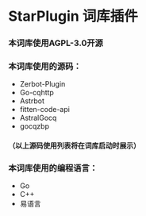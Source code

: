 # StarPlugin 词库插件
### 本词库使用AGPL-3.0开源
###
### 本词库使用的源码：
- Zerbot-Plugin
- Go-cqhttp
- Astrbot
- fitten-code-api
- AstralGocq
- gocqzbp
#### （以上源码使用列表将在词库启动时展示）
###
### 本词库使用的编程语言：
- Go
- C++
- 易语言
###
